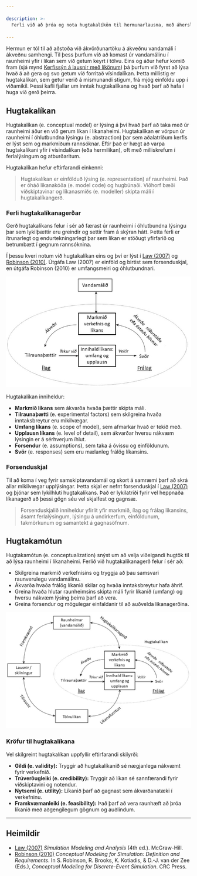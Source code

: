 ```yaml
---

description: >-
  Ferli við að þróa og nota hugtakalíkön til hermunarlausna, með áherslu á aðferðir og kröfur fyrir árangursríka líkanagerð.

---
```


Hermun er tól til að aðstoða við ákvörðunartöku á ákveðnu vandamáli í ákveðnu samhengi. Til þess
þurfum við að komast úr vandamálinu í raunheimi yfir í líkan sem við getum keyrt í tölvu. Eins og
áður hefur komið fram (sjá mynd
[Kerfissýn á lausnir með líkönum](../simulation_overview/model_development.md#gerd-likana))
þá þurfum við fyrst að lýsa hvað á að gera og svo getum við forritað vísindalíkan. Þetta millistig
er hugtakalíkan, sem getur verið á mismunandi stigum, frá mjög einföldu upp í viðamikil. Þessi kafli
fjallar um inntak hugtakalíkana og hvað þarf að hafa í huga við gerð þeirra.

## Hugtakalíkan

Hugtakalíkan (e. conceptual model) er lýsing á því hvað þarf að taka með úr raunheimi áður en við
gerum líkan í líkanaheimi. Hugtakalíkan er vörpun úr raunheimi í óhlutbundna lýsingu (e.
abstraction) þar sem aðalatriðum kerfis er lýst sem og markmiðum rannsóknar. Eftir það er hægt að
varpa hugtakalíkani yfir í vísindalíkan (eða hermilíkan), oft með milliskrefum í 
ferlalýsingum og atburðaritum.

Hugtakalíkan hefur eftirfarandi einkenni:

> Hugtakalíkan er einfölduð lýsing (e. representation) af raunheimi.
> Það er óháð líkanakóða (e. model code) og hugbúnaði.
> Viðhorf bæði viðskiptavinar og líkanasmiðs (e. modeller) skipta máli í hugtakalíkangerð.

### Ferli hugtakalíkanagerðar

Gerð hugtakalíkans felur í sér að færast úr raunheimi í óhlutbundna lýsingu þar sem lykilþættir eru
greindir og settir fram á skýran hátt. Þetta ferli er ítrunarlegt og endurtekningarlegt þar sem
líkan er stöðugt yfirfarið og betrumbætt í gegnum rannsóknina.

Í þessu kveri notum við hugtakalíkan eins og því er lýst í [Law (2007)](#heimildir)
og [Robinson (2010)](#heimildir). Útgáfa Law (2007) er einföld og birtist sem forsenduskjal, en
útgáfa Robinson (2010) er umfangsmeiri og óhlutbundnari.

![Hugtakalíkan - þýðing höfundar úr Robinson (2010)](figs/Hugtakalikan.jpg)

Hugtakalíkan inniheldur:

- **Markmið líkans** sem ákvarða hvaða þættir skipta máli.
- **Tilraunaþætti** (e. experimental factors) sem skilgreina hvaða inntaksbreytur eru mikilvægar.
- **Umfang líkans** (e. scope of model), sem afmarkar hvað er tekið með.
- **Upplausn líkans** (e. level of detail), sem ákvarðar hversu nákvæm lýsingin er á sérhverjum
  íhlut.
- **Forsendur** (e. assumptions), sem taka á óvissu og einföldunum.
- **Svör** (e. responses) sem eru mælanleg frálög líkansins.

### Forsenduskjal

Til að koma í veg fyrir samskiptavandamál og skort á samræmi þarf að skrá allar mikilvægar
upplýsingar. Þetta skjal er nefnt forsenduskjal í [Law (2007)](#heimildir) og þjónar sem lykilhluti
hugtakalíkans. Það er lykilatriði fyrir vel heppnaða líkanagerð að þessi gögn séu vel skjalfest og
gagnsæ.

> Forsenduskjalið inniheldur yfirlit yfir markmið, ílag og frálag líkansins, ásamt ferlalýsingum,
> lýsingu á undirkerfum, einföldunum, takmörkunum og samantekt á gagnasöfnum.

## Hugtakamótun

Hugtakamótun (e. conceptualization) snýst um að velja viðeigandi hugtök til að lýsa raunheimi í
líkanaheimi. Ferlið við hugtakalíkanagerð felur í sér að:

- Skilgreina markmið verkefnisins og tryggja að þau samsvari raunverulegu vandamálinu.
- Ákvarða hvaða frálög líkanið skilar og hvaða inntaksbreytur hafa áhrif.
- Greina hvaða hlutar raunheimsins skipta máli fyrir líkanið (umfang) og hversu nákvæm lýsing þeirra
  þarf að vera.
- Greina forsendur og mögulegar einfaldanir til að auðvelda líkanagerðina.

![Hugtakalíkanagerð - þýðing höfundar úr Robinson (2010)](figs/Hugtakalikanagerd.jpg)

### Kröfur til hugtakalíkana

Vel skilgreint hugtakalíkan uppfyllir eftirfarandi skilyrði:

- **Gildi (e. validity):** Tryggir að hugtakalíkanið sé nægjanlega nákvæmt fyrir verkefnið.
- **Trúverðugleiki (e. credibility):** Tryggir að líkan sé sannfærandi fyrir viðskiptavini og
  notendur.
- **Nytsemi (e. utility):** Líkanið þarf að gagnast sem ákvarðanatæki í verkefninu.
- **Framkvæmanleiki (e. feasibility):** Það þarf að vera raunhæft að þróa líkanið með aðgengilegum
  gögnum og auðlindum.

---

## Heimildir

- [Law (2007)](#heimildir) *Simulation Modeling and Analysis* (4th ed.). McGraw-Hill.
- [Robinson (2010)](#heimildir) *Conceptual Modeling for Simulation: Definition and Requirements*.
  In S. Robinson, R. Brooks, K. Kotiadis, & D.-J. van der Zee (Eds.), *Conceptual Modeling for
  Discrete-Event Simulation*. CRC Press.